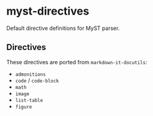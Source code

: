 # myst-directives

Default directive definitions for MyST parser.

## Directives

These directives are ported from `markdown-it-docutils`:

- `admonitions`
- `code` / `code-block`
- `math`
- `image`
- `list-table`
- `figure`
